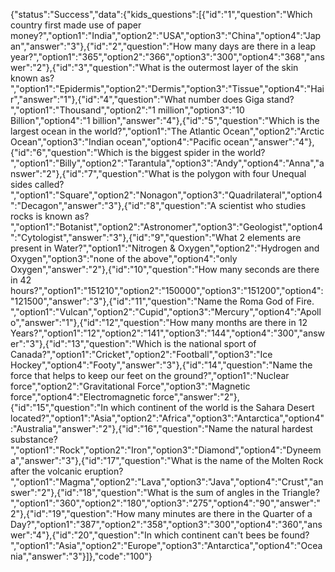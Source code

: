 {"status":"Success","data":{"kids_questions":[{"id":"1","question":"Which country first made use of paper money?","option1":"India","option2":"USA","option3":"China","option4":"Japan","answer":"3"},{"id":"2","question":"How many days are there in a leap year?","option1":"365","option2":"366","option3":"300","option4":"368","answer":"2"},{"id":"3","question":"What is the outermost layer of the skin known as? ","option1":"Epidermis","option2":"Dermis","option3":"Tissue","option4":"Hair","answer":"1"},{"id":"4","question":"What number does Giga stand? ","option1":"Thousand","option2":"1 million","option3":"10 Billion","option4":"1 billion","answer":"4"},{"id":"5","question":"Which is the largest ocean in the world?","option1":"The Atlantic Ocean","option2":"Arctic Ocean","option3":"Indian ocean","option4":"Pacific ocean","answer":"4"},{"id":"6","question":"Which is the biggest spider in the world? ","option1":"Billy","option2":"Tarantula","option3":"Andy","option4":"Anna","answer":"2"},{"id":"7","question":"What is the polygon with four Unequal sides called? ","option1":"Square","option2":"Nonagon","option3":"Quadrilateral","option4":"Decagon","answer":"3"},{"id":"8","question":"A scientist who studies rocks is known as? ","option1":"Botanist","option2":"Astronomer","option3":"Geologist","option4":"Cytologist","answer":"3"},{"id":"9","question":"What 2 elements are present in Water?","option1":"Nitrogen & Oxygen","option2":"Hydrogen and Oxygen","option3":"none of the above","option4":"only Oxygen","answer":"2"},{"id":"10","question":"How many seconds are there in 42 hours?","option1":"151210","option2":"150000","option3":"151200","option4":"121500","answer":"3"},{"id":"11","question":"Name the Roma God of Fire. ","option1":"Vulcan","option2":"Cupid","option3":"Mercury","option4":"Apollo","answer":"1"},{"id":"12","question":"How many months are there in 12 Years?","option1":"12","option2":"141","option3":"144","option4":"300","answer":"3"},{"id":"13","question":"Which is the national sport of Canada?","option1":"Cricket","option2":"Football","option3":"Ice Hockey","option4":"Footy","answer":"3"},{"id":"14","question":"Name the force that helps to keep our feet on the ground?","option1":"Nuclear force","option2":"Gravitational Force","option3":"Magnetic force","option4":"Electromagnetic force","answer":"2"},{"id":"15","question":"In which continent of the world is the Sahara Desert located?","option1":"Asia","option2":"Africa","option3":"Antarctica","option4":"Australia","answer":"2"},{"id":"16","question":"Name the natural hardest substance? ","option1":"Rock","option2":"Iron","option3":"Diamond","option4":"Dyneema","answer":"3"},{"id":"17","question":"What is the name of the Molten Rock after the volcanic eruption? ","option1":"Magma","option2":"Lava","option3":"Java","option4":"Crust","answer":"2"},{"id":"18","question":"What is the sum of angles in the Triangle? ","option1":"360","option2":"180","option3":"275","option4":"90","answer":"2"},{"id":"19","question":"How many minutes are there in the Quarter of a Day?","option1":"387","option2":"358","option3":"300","option4":"360","answer":"4"},{"id":"20","question":"In which continent can't bees be found? ","option1":"Asia","option2":"Europe","option3":"Antarctica","option4":"Oceania","answer":"3"}]},"code":"100"}
